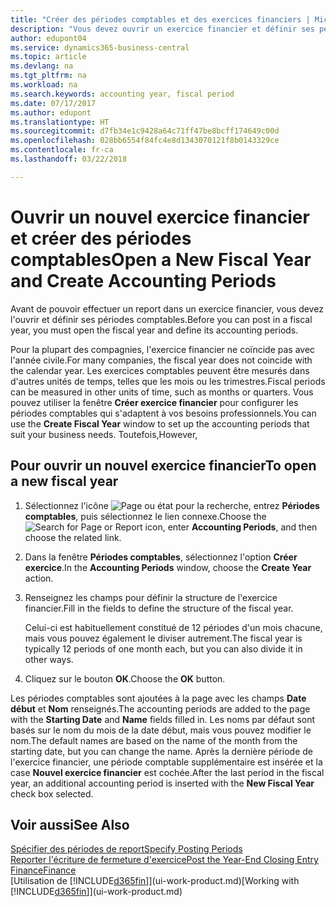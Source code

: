 ```yaml
---
title: "Créer des périodes comptables et des exercices financiers | Microsoft Docs"
description: "Vous devez ouvrir un exercice financier et définir ses périodes comptables avant de pouvoir y effectuer des reports."
author: edupont04
ms.service: dynamics365-business-central
ms.topic: article
ms.devlang: na
ms.tgt_pltfrm: na
ms.workload: na
ms.search.keywords: accounting year, fiscal period
ms.date: 07/17/2017
ms.author: edupont
ms.translationtype: HT
ms.sourcegitcommit: d7fb34e1c9428a64c71ff47be8bcff174649c00d
ms.openlocfilehash: 028bb6554f84fc4e8d1343070121f8b0143329ce
ms.contentlocale: fr-ca
ms.lasthandoff: 03/22/2018

---
```

# <a name="open-a-new-fiscal-year-and-create-accounting-periods"></a><span data-ttu-id="3d3dc-103">Ouvrir un nouvel exercice financier et créer des périodes comptables</span><span class="sxs-lookup"><span data-stu-id="3d3dc-103">Open a New Fiscal Year and Create Accounting Periods</span></span>
<span data-ttu-id="3d3dc-104">Avant de pouvoir effectuer un report dans un exercice financier, vous devez l'ouvrir et définir ses périodes comptables.</span><span class="sxs-lookup"><span data-stu-id="3d3dc-104">Before you can post in a fiscal year, you must open the fiscal year and define its accounting periods.</span></span>  

<span data-ttu-id="3d3dc-105">Pour la plupart des compagnies, l'exercice financier ne coïncide pas avec l'année civile.</span><span class="sxs-lookup"><span data-stu-id="3d3dc-105">For many companies, the fiscal year does not coincide with the calendar year.</span></span> <span data-ttu-id="3d3dc-106">Les exercices comptables peuvent être mesurés dans d'autres unités de temps, telles que les mois ou les trimestres.</span><span class="sxs-lookup"><span data-stu-id="3d3dc-106">Fiscal periods can be measured in other units of time, such as months or quarters.</span></span> <span data-ttu-id="3d3dc-107">Vous pouvez utiliser la fenêtre **Créer exercice financier** pour configurer les périodes comptables qui s'adaptent à vos besoins professionnels.</span><span class="sxs-lookup"><span data-stu-id="3d3dc-107">You can use the **Create Fiscal Year** window to set up the accounting periods that suit your business needs.</span></span> <span data-ttu-id="3d3dc-108">Toutefois,</span><span class="sxs-lookup"><span data-stu-id="3d3dc-108">However,</span></span>   

## <a name="to-open-a-new-fiscal-year"></a><span data-ttu-id="3d3dc-109">Pour ouvrir un nouvel exercice financier</span><span class="sxs-lookup"><span data-stu-id="3d3dc-109">To open a new fiscal year</span></span>
1. <span data-ttu-id="3d3dc-110">Sélectionnez l'icône ![Page ou état pour la recherche](media/ui-search/search_small.png "Page ou état pour la recherche"), entrez **Périodes comptables**, puis sélectionnez le lien connexe.</span><span class="sxs-lookup"><span data-stu-id="3d3dc-110">Choose the ![Search for Page or Report](media/ui-search/search_small.png "Search for Page or Report icon") icon, enter **Accounting Periods**, and then choose the related link.</span></span>
2. <span data-ttu-id="3d3dc-111">Dans la fenêtre **Périodes comptables**, sélectionnez l'option **Créer exercice**.</span><span class="sxs-lookup"><span data-stu-id="3d3dc-111">In the **Accounting Periods** window, choose the **Create Year** action.</span></span>
3. <span data-ttu-id="3d3dc-112">Renseignez les champs pour définir la structure de l'exercice financier.</span><span class="sxs-lookup"><span data-stu-id="3d3dc-112">Fill in the fields to define the structure of the fiscal year.</span></span>

    <span data-ttu-id="3d3dc-113">Celui-ci est habituellement constitué de 12 périodes d'un mois chacune, mais vous pouvez également le diviser autrement.</span><span class="sxs-lookup"><span data-stu-id="3d3dc-113">The fiscal year is typically 12 periods of one month each, but you can also divide it in other ways.</span></span>
4. <span data-ttu-id="3d3dc-114">Cliquez sur le bouton **OK**.</span><span class="sxs-lookup"><span data-stu-id="3d3dc-114">Choose the **OK** button.</span></span>

<span data-ttu-id="3d3dc-115">Les périodes comptables sont ajoutées à la page avec les champs **Date début** et **Nom** renseignés.</span><span class="sxs-lookup"><span data-stu-id="3d3dc-115">The accounting periods are added to the page with the **Starting Date** and **Name** fields filled in.</span></span> <span data-ttu-id="3d3dc-116">Les noms par défaut sont basés sur le nom du mois de la date début, mais vous pouvez modifier le nom.</span><span class="sxs-lookup"><span data-stu-id="3d3dc-116">The default names are based on the name of the month from the starting date, but you can change the name.</span></span> <span data-ttu-id="3d3dc-117">Après la dernière période de l'exercice financier, une période comptable supplémentaire est insérée et la case **Nouvel exercice financier** est cochée.</span><span class="sxs-lookup"><span data-stu-id="3d3dc-117">After the last period in the fiscal year, an additional accounting period is inserted with the **New Fiscal Year** check box selected.</span></span>  


## <a name="see-also"></a><span data-ttu-id="3d3dc-118">Voir aussi</span><span class="sxs-lookup"><span data-stu-id="3d3dc-118">See Also</span></span>
[<span data-ttu-id="3d3dc-119">Spécifier des périodes de report</span><span class="sxs-lookup"><span data-stu-id="3d3dc-119">Specify Posting Periods</span></span>](finance-how-specify-posting-periods.md)  
[<span data-ttu-id="3d3dc-120">Reporter l'écriture de fermeture d'exercice</span><span class="sxs-lookup"><span data-stu-id="3d3dc-120">Post the Year-End Closing Entry</span></span>](year-how-post-year-end-close-entry.md)  
[<span data-ttu-id="3d3dc-121">Finance</span><span class="sxs-lookup"><span data-stu-id="3d3dc-121">Finance</span></span>](finance.md)  
<span data-ttu-id="3d3dc-122">[Utilisation de [!INCLUDE[d365fin](includes/d365fin_md.md)]](ui-work-product.md)</span><span class="sxs-lookup"><span data-stu-id="3d3dc-122">[Working with [!INCLUDE[d365fin](includes/d365fin_md.md)]](ui-work-product.md)</span></span>

